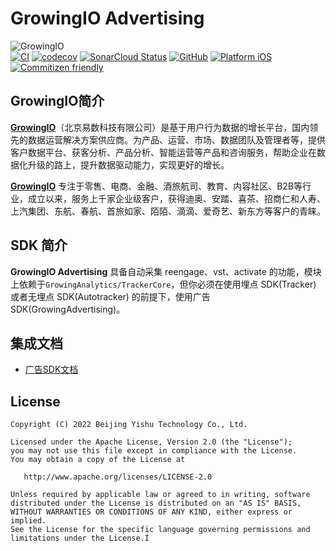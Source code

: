 GrowingIO Advertising
======

![GrowingIO](https://www.growingio.com/vassets/images/home_v3/gio-logo-primary.svg)  
[![CI](https://github.com/growingio/growingio-sdk-ios-advertising/workflows/CI/badge.svg)](https://github.com/growingio/growingio-sdk-ios-advertising/actions)
[![codecov](https://codecov.io/gh/growingio/growingio-sdk-ios-advertising/branch/master/graph/badge.svg?token=L8N62ZKPJI)](https://codecov.io/gh/growingio/growingio-sdk-ios-advertising)
[![SonarCloud Status](https://sonarcloud.io/api/project_badges/measure?project=simgrid_simgrid&metric=alert_status)](https://sonarcloud.io/project/overview?id=growingio_growingio-sdk-ios-advertising)
[![GitHub](https://img.shields.io/github/license/growingio/growingio-sdk-ios-advertising)](https://github.com/growingio/growingio-sdk-ios-advertising/blob/master/LICENSE)
[![Platform iOS](https://img.shields.io/badge/platform-iOS-brightgreen)]()
[![Commitizen friendly](https://img.shields.io/badge/commitizen-friendly-brightgreen.svg)](http://commitizen.github.io/cz-cli/)

## GrowingIO简介

[****GrowingIO****](https://www.growingio.com/)（北京易数科技有限公司）是基于用户行为数据的增长平台，国内领先的数据运营解决方案供应商。为产品、运营、市场、数据团队及管理者等，提供客户数据平台、获客分析、产品分析、智能运营等产品和咨询服务，帮助企业在数据化升级的路上，提升数据驱动能力，实现更好的增长。  

[****GrowingIO****](https://www.growingio.com/) 专注于零售、电商、金融、酒旅航司、教育、内容社区、B2B等行业，成立以来，服务上千家企业级客户，获得迪奥、安踏、喜茶、招商仁和人寿、上汽集团、东航、春航、首旅如家、陌陌、滴滴、爱奇艺、新东方等客户的青睐。

## SDK 简介

****GrowingIO Advertising**** 具备自动采集 reengage、vst、activate 的功能，模块上依赖于`GrowingAnalytics/TrackerCore`，但你必须在使用埋点 SDK(Tracker) 或者无埋点 SDK(Autotracker) 的前提下，使用广告 SDK(GrowingAdvertising)。

## 集成文档

- [广告SDK文档](https://github.com/growingio/growingio-sdk-ios-advertising/wiki/%E5%B9%BF%E5%91%8ASDK%E9%9B%86%E6%88%90%E6%96%87%E6%A1%A3)

## License

```
Copyright (C) 2022 Beijing Yishu Technology Co., Ltd.

Licensed under the Apache License, Version 2.0 (the "License");
you may not use this file except in compliance with the License.
You may obtain a copy of the License at

   http://www.apache.org/licenses/LICENSE-2.0

Unless required by applicable law or agreed to in writing, software
distributed under the License is distributed on an "AS IS" BASIS,
WITHOUT WARRANTIES OR CONDITIONS OF ANY KIND, either express or implied.
See the License for the specific language governing permissions and
limitations under the License.Í
```
